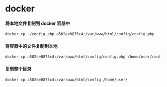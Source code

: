 # docker

#### 将本地文件复制到 docker 容器中

```sh
docker cp ./config.php a502ee0875c4:/var/www/html/config/config.php
```

#### 将容器中的文件复制到本地

```sh
docker cp a502ee0875c4:/var/www/html/config/config.php /home/user/config.php
```

#### 复制整个目录

```sh
docker cp a502ee0875c4:/var/www/html/config /home/user/
```
